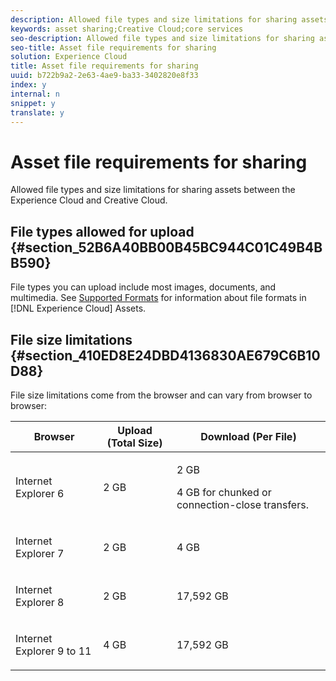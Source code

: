 ```yaml
---
description: Allowed file types and size limitations for sharing assets between the Experience Cloud and Creative Cloud.
keywords: asset sharing;Creative Cloud;core services
seo-description: Allowed file types and size limitations for sharing assets between the Experience Cloud and Creative Cloud.
seo-title: Asset file requirements for sharing
solution: Experience Cloud
title: Asset file requirements for sharing
uuid: b722b9a2-2e63-4ae9-ba33-3402820e8f33
index: y
internal: n
snippet: y
translate: y
---
```


# Asset file requirements for sharing

Allowed file types and size limitations for sharing assets between the Experience Cloud and Creative Cloud.


## File types allowed for upload {#section_52B6A40BB00B45BC944C01C49B4BB590}

File types you can upload include most images, documents, and multimedia. See [ Supported Formats](https://helpx.adobe.com/experience-manager/brand-portal/using/brand-portal-supported-formats.html) for information about file formats in [!DNL  Experience Cloud] Assets. 

## File size limitations {#section_410ED8E24DBD4136830AE679C6B10D88}

File size limitations come from the browser and can vary from browser to browser: 

<table id="table_E532A5B4BE9F49D0BFAE0AE027999FC4"> 
 <thead> 
  <tr> 
   <th colname="col1" class="entry"> Browser </th> 
   <th colname="col02" class="entry"> Upload (Total Size) </th> 
   <th colname="col2" class="entry"> Download (Per File) </th> 
  </tr> 
 </thead>
 <tbody> 
  <tr> 
   <td colname="col1"> <p>Internet Explorer 6 </p> </td> 
   <td colname="col02"> <p>2 GB </p> </td> 
   <td colname="col2"> <p>2 GB </p> <p>4 GB for chunked or connection-close transfers. </p> </td> 
  </tr> 
  <tr> 
   <td colname="col1"> <p>Internet Explorer 7 </p> </td> 
   <td colname="col02"> <p>2 GB </p> </td> 
   <td colname="col2"> <p>4 GB </p> </td> 
  </tr> 
  <tr> 
   <td colname="col1"> <p>Internet Explorer 8 </p> </td> 
   <td colname="col02"> <p>2 GB </p> </td> 
   <td colname="col2"> <p>17,592 GB </p> </td> 
  </tr> 
  <tr> 
   <td colname="col1"> <p>Internet Explorer 9 to 11 </p> </td> 
   <td colname="col02"> <p>4 GB </p> </td> 
   <td colname="col2"> <p>17,592 GB </p> </td> 
  </tr> 
 </tbody> 
</table>

